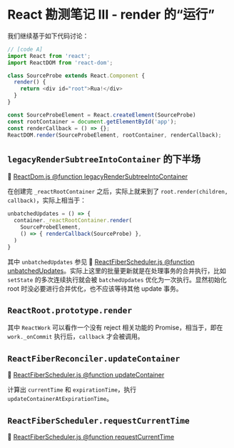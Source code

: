 # React 勘测笔记 III - render 的“运行”

我们继续基于如下代码讨论：

```js
// [code A]
import React from 'react';
import ReactDOM from 'react-dom';

class SourceProbe extends React.Component {
  render() {
    return <div id="root">Rua!</div>
  }
}

const SourceProbeElement = React.createElement(SourceProbe)
const rootContainer = document.getElementById('app');
const renderCallback = () => {};
ReactDOM.render(SourceProbeElement, rootContainer, renderCallback);
```

## `legacyRenderSubtreeIntoContainer` 的下半场

:dolphin: [ReactDom.js @function legacyRenderSubtreeIntoContainer](https://github.com/TAUnionOtto/react-interpretation/blob/master/packages/react-dom/src/client/ReactDOM.js)

在创建完 `_reactRootContainer` 之后，实际上就来到了 `root.render(children, callback)`，实际上相当于：

```js
unbatchedUpdates = () => {
  container._reactRootContainer.render(
    SourceProbeElement,
    () => { renderCallback(SourceProbe) },
  )
}
```

其中 `unbatchedUpdates` 参见 :dolphin: [ReactFiberScheduler.js @function unbatchedUpdates](https://github.com/TAUnionOtto/react-interpretation/blob/master/packages/react-reconciler/src/ReactFiberScheduler.js)。实际上这里的批量更新就是在处理事务的合并执行，比如 `setState` 的多次连续执行就会被 `batchedUpdates` 优化为一次执行。显然初始化 root 时没必要进行合并优化，也不应该等待其他 update 事务。

## `ReactRoot.prototype.render`

其中 `ReactWork` 可以看作一个没有 reject 相关功能的 Promise，相当于，即在 `work._onCommit` 执行后，`callback` 才会被调用。

## `ReactFiberReconciler.updateContainer`

:dolphin: [ReactFiberScheduler.js @function updateContainer](https://github.com/TAUnionOtto/react-interpretation/blob/master/packages/react-reconciler/src/ReactFiberReconciler.js)

计算出 `currentTime` 和 `expirationTime`，执行 `updateContainerAtExpirationTime`。

## `ReactFiberScheduler.requestCurrentTime`

:dolphin: [ReactFiberScheduler.js @function requestCurrentTime](https://github.com/TAUnionOtto/react-interpretation/blob/master/packages/react-reconciler/src/ReactFiberScheduler.js)


